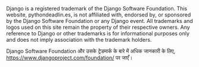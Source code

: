 <p>Django is a registered trademark of the Django Software Foundation. This website, pythondeadlin.es, is not affiliated with, endorsed by, or sponsored by the Django Software Foundation or any Django event. All trademarks and logos used on this site remain the property of their respective owners. Any reference to Django or other trademarks is for informational purposes only and does not imply association with the trademark holders.</p>
<p>Django Software Foundation और उसके ट्रेडमार्क के बारे में अधिक जानकारी के लिए, <a href="https://www.djangoproject.com/foundation/">https://www.djangoproject.com/foundation/</a> पर जाएँ।</p>
